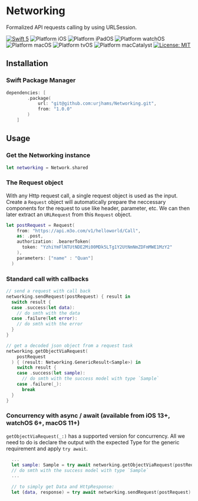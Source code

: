 # Networking
Formalized API requests calling by using URLSession.

<p align="left">
<a href="https://developer.apple.com/swift"><img src="https://img.shields.io/badge/language-Swift%205.5-brightgreen" alt="Swift 5" /></a>
<img src="https://img.shields.io/badge/platform-iOS-blue.svg?style=flat" alt="Platform iOS" />
<img src="https://img.shields.io/badge/platform-iPadOS-red.svg?style=flat" alt="Platform iPadOS" />
<img src="https://img.shields.io/badge/platform-watchOS-orange.svg?style=flat" alt="Platform watchOS" />
<img src="https://img.shields.io/badge/platform-macOS-cyan.svg?style=flat" alt="Platform macOS" />
<img src="https://img.shields.io/badge/platform-tvOS-purple.svg?style=flat" alt="Platform tvOS" />
<img src="https://img.shields.io/badge/platform-Catalyst-brown.svg?style=flat" alt="Platform macCatalyst" />
<a href="https://raw.githubusercontent.com/urjhams/Networking/main/LICENSE"><img src="https://img.shields.io/badge/license-MIT-red" alt="License: MIT" /></a>
</p>

## Installation

### Swift Package Manager

```Swift
dependencies: [
        .package(
            url: "git@github.com:urjhams/Networking.git",
            from: "1.0.0"
        )
    ]
```

## Usage

### Get the Networking instance
```Swift
let networking = Network.shared
```

### The Request object
With any Http request call, a single request object is used as the input. Create a `Request` object will automatically prepare the neccessary components for the request to use like header, parameter, etc. We can then later extract an `URLRequest` from this `Request` object.
```Swift
let postRequest = Request(
    from: "https://api.m3o.com/v1/helloworld/Call",
    as: .post,
    authorization: .bearerToken(
      token: "YzhiYmFlNTUtNDE2Mi00MDk5LTg1Y2UtNmNmZDFmMWE1MzY2"
    ),
    parameters: ["name" : "Quan"]
  )
```

### Standard call with callbacks
```Swift
// send a request with call back
networking.sendRequest(postRequest) { result in
  switch result {
  case .success(let data):
    // do smth with the data
  case .failure(let error):
    // do smth with the error
  }
}

// get a decoded json object from a request task
networking.getObjectViaRequest(
    postRequest
  ) { (result: Networking.GenericResult<Sample>) in
    switch result {
    case .success(let sample):
      // do smth with the success model with type `Sample`
    case .failure(_):
      break
  }
}
```

### Concurrency with async / await (available from iOS 13+, watchOS 6+, macOS 11+)
`getObjectViaRequest(_:)` has a supported version for concurrency. All we need to do is declare the output with the expected Type for the generic requirement and apply `try await`.
```Swift
  ...
  let sample: Sample = try await networking.getObjectViaRequest(postRequest)
  // do smth with the success model with type `Sample`
  ...
  
  // to simply get Data and HttpResponse:
  let (data, response) = try await networking.sendRequest(postRequest)
```
